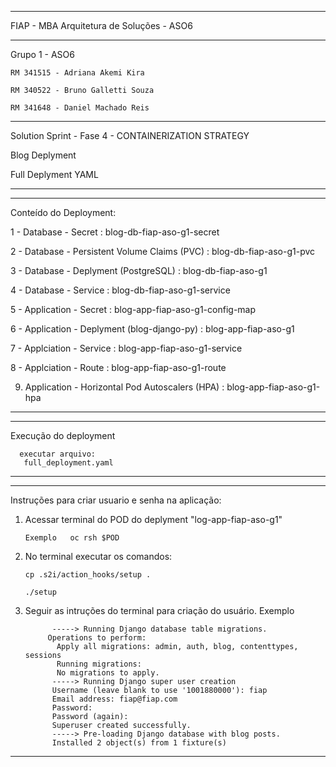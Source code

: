 
 -------------------------------------------------------------------------------------------------------------------------------
 
 FIAP - MBA Arquitetura de Soluções - ASO6
 
-------------------------------------------------------------------------------------------------------------------------------
 
 Grupo 1 - ASO6
 
    RM 341515 - Adriana Akemi Kira
 
    RM 340522 - Bruno Galletti Souza
 
    RM 341648 - Daniel Machado Reis
 
-------------------------------------------------------------------------------------------------------------------------------
 
 Solution Sprint - Fase 4 - CONTAINERIZATION STRATEGY
 
 Blog Deplyment
 
 Full Deplyment YAML
 
-------------------------------------------------------------------------------------------------------------------------------
 
 
-------------------------------------------------------------------------------------------------------------------------------
 
 Conteído do Deployment:

1 - Database - Secret : blog-db-fiap-aso-g1-secret

2 - Database - Persistent Volume Claims (PVC) : blog-db-fiap-aso-g1-pvc

3 - Database - Deplyment (PostgreSQL) : blog-db-fiap-aso-g1

4 - Database - Service :  blog-db-fiap-aso-g1-service

5 - Application - Secret : blog-app-fiap-aso-g1-config-map

6 - Application - Deplyment (blog-django-py) : blog-app-fiap-aso-g1

7 - Applciation - Service : blog-app-fiap-aso-g1-service

8 - Applciation - Route : blog-app-fiap-aso-g1-route

9. Application - Horizontal Pod Autoscalers (HPA) :  blog-app-fiap-aso-g1-hpa


-------------------------------------------------------------------------------------------------------------------------------

-------------------------------------------------------------------------------------------------------------------------------
  Execução do deployment

      executar arquivo: 
       full_deployment.yaml

 -------------------------------------------------------------------------------------------------------------------------------

 -------------------------------------------------------------------------------------------------------------------------------
  Instruções para criar usuario e senha na aplicação:
 
1. Acessar terminal do POD do deplyment "log-app-fiap-aso-g1"

       Exemplo   oc rsh $POD

2. No terminal executar os comandos:

       cp .s2i/action_hooks/setup .
      
       ./setup 	

3. Seguir as intruções do terminal para criação do usuário. Exemplo

             -----> Running Django database table migrations.
            Operations to perform:
              Apply all migrations: admin, auth, blog, contenttypes, sessions
              Running migrations:
              No migrations to apply.
             -----> Running Django super user creation
             Username (leave blank to use '1001880000'): fiap
             Email address: fiap@fiap.com
             Password: 
             Password (again): 
             Superuser created successfully.
             -----> Pre-loading Django database with blog posts.
             Installed 2 object(s) from 1 fixture(s)

-------------------------------------------------------------------------------------------------------------------------------

 	
 	
